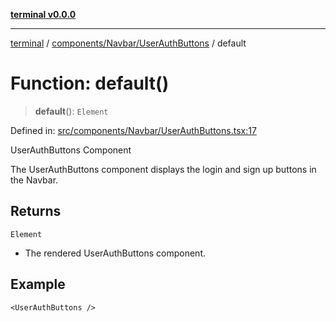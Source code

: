[**terminal v0.0.0**](../../../../README.md)

***

[terminal](../../../../README.md) / [components/Navbar/UserAuthButtons](../README.md) / default

# Function: default()

> **default**(): `Element`

Defined in: [src/components/Navbar/UserAuthButtons.tsx:17](https://github.com/FlaviusAugustus/TERMINAL/blob/258124fac8603be0937ac71a9a4235f9a6b6ea30/Client/src/components/Navbar/UserAuthButtons.tsx#L17)

UserAuthButtons Component

The UserAuthButtons component displays the login and sign up buttons in the Navbar.

## Returns

`Element`

- The rendered UserAuthButtons component.

## Example

```tsx
<UserAuthButtons />
```
